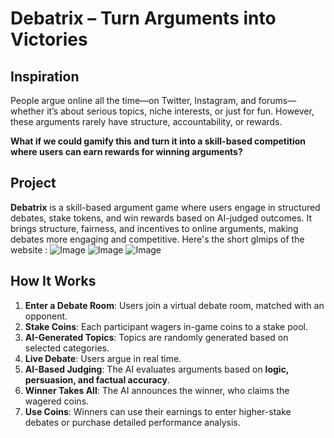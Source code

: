 # Debatrix – Turn Arguments into Victories

## Inspiration
People argue online all the time—on Twitter, Instagram, and forums—whether it’s about serious topics, niche interests, or just for fun. However, these arguments rarely have structure, accountability, or rewards. 

**What if we could gamify this and turn it into a skill-based competition where users can earn rewards for winning arguments?**

## Project
**Debatrix** is a skill-based argument game where users engage in structured debates, stake tokens, and win rewards based on AI-judged outcomes. It brings structure, fairness, and incentives to online arguments, making debates more engaging and competitive.
Here's the short glmips of the website : 
![Image](https://github.com/user-attachments/assets/a4b180f3-df00-48e8-9313-612c001d005e)
![Image](https://github.com/user-attachments/assets/7b3df8d6-1c90-4053-b7a2-1204e3855c59)
![Image](https://github.com/user-attachments/assets/43be12e3-0bdf-4785-8ee9-0afb48c6dbb2)


## How It Works
1. **Enter a Debate Room**: Users join a virtual debate room, matched with an opponent.
2. **Stake Coins**: Each participant wagers in-game coins to a stake pool.
3. **AI-Generated Topics**: Topics are randomly generated based on selected categories.
4. **Live Debate**: Users argue in real time.
5. **AI-Based Judging**: The AI evaluates arguments based on **logic, persuasion, and factual accuracy**.
6. **Winner Takes All**: The AI announces the winner, who claims the wagered coins.
7. **Use Coins**: Winners can use their earnings to enter higher-stake debates or purchase detailed performance analysis.
